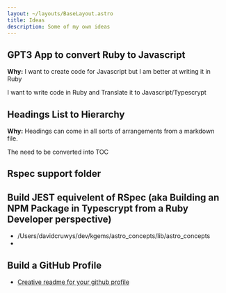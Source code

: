 ```yaml
---
layout: ~/layouts/BaseLayout.astro
title: Ideas
description: Some of my own ideas
---
```


## GPT3 App to convert Ruby to Javascript

**Why:** I want to create code for Javascript but I am better at writing it in Ruby

I want to write code in Ruby and Translate it to Javascript/Typescrypt


## Headings List to Hierarchy

**Why:** Headings can come in all sorts of arrangements from a markdown file.

The need to be converted into TOC

## Rspec support folder

## Build JEST equivelent of RSpec (aka Building an NPM Package in Typescrypt from a Ruby Developer perspective)

- /Users/davidcruwys/dev/kgems/astro_concepts/lib/astro_concepts
- 

## Build a GitHub Profile

- [Creative readme for your github profile](https://codewithgauri.tech/how-to-build-creative-readme-for-your-github-profile)